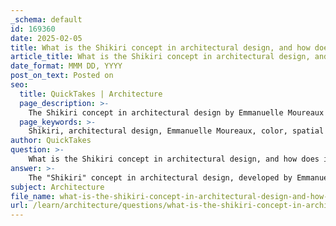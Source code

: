 ```yaml
---
_schema: default
id: 169360
date: 2025-02-05
title: What is the Shikiri concept in architectural design, and how does it influence space division?
article_title: What is the Shikiri concept in architectural design, and how does it influence space division?
date_format: MMM DD, YYYY
post_on_text: Posted on
seo:
  title: QuickTakes | Architecture
  page_description: >-
    The Shikiri concept in architectural design by Emmanuelle Moureaux emphasizes the innovative use of color as a means to divide space and evoke emotions, transforming traditional environments into dynamic and engaging experiences.
  page_keywords: >-
    Shikiri, architectural design, Emmanuelle Moureaux, color, spatial division, emotional experience, Sugamo Shinkin Bank, visual boundaries, interaction, layering, spatial composition
author: QuickTakes
question: >-
    What is the Shikiri concept in architectural design, and how does it influence space division?
answer: >-
    The "Shikiri" concept in architectural design, developed by Emmanuelle Moureaux, focuses on the innovative use of color as a spatial element to evoke emotions and enhance the experience of a space. This philosophy is particularly evident in her work on the Sugamo Shinkin Bank's Ekoda branch, where she transformed the traditional banking environment into a more welcoming and enjoyable setting.\n\nShikiri, which translates to "dividing space with color," emphasizes the idea of using color not just as a decorative element but as a means to create three-dimensional spaces. This approach allows for a more dynamic interaction with the environment, as colors can influence how individuals perceive and navigate through different areas. By layering colors and utilizing them to define spaces, Moureaux effectively creates distinct zones within a larger area, enhancing both functionality and emotional resonance.\n\nIn practical terms, the Shikiri concept influences space division by:\n\n1. **Creating Visual Boundaries**: Color can serve as a visual cue that delineates different functional areas within a space without the need for physical barriers. This can lead to a more open and fluid environment, where users can easily transition between different zones.\n\n2. **Enhancing Emotional Responses**: Different colors can evoke various emotions and feelings. By strategically using color, architects can influence how individuals feel in a space, whether it be calm, energized, or focused.\n\n3. **Encouraging Interaction**: The playful and vibrant use of color can invite users to engage more with their surroundings, fostering a sense of community and interaction, especially in public or commercial spaces.\n\n4. **Layering Spatial Composition**: Moureaux's designs often feature layered compositions that utilize color to create depth and complexity in the spatial experience. This layering can make spaces feel more dynamic and interesting, encouraging exploration.\n\nOverall, the Shikiri concept represents a shift in architectural design philosophy, where color is not merely an aesthetic choice but a fundamental element that shapes the spatial experience and emotional impact of a built environment.
subject: Architecture
file_name: what-is-the-shikiri-concept-in-architectural-design-and-how-does-it-influence-space-division.md
url: /learn/architecture/questions/what-is-the-shikiri-concept-in-architectural-design-and-how-does-it-influence-space-division
---
```


&nbsp;